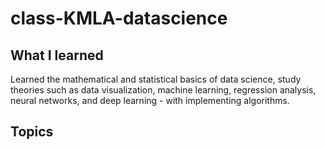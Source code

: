 # class-KMLA-datascience

## What I learned
Learned the mathematical and statistical basics of data science, study theories such as data visualization, machine learning, regression analysis, neural networks, and deep learning - with implementing algorithms.

## Topics

